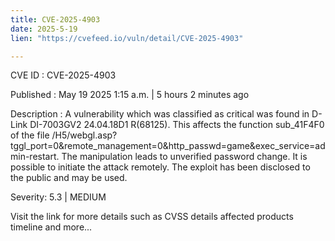 ```yaml
---
title: CVE-2025-4903
date: 2025-5-19
lien: "https://cvefeed.io/vuln/detail/CVE-2025-4903"

---
```


CVE ID : CVE-2025-4903

Published :  May 19
2025
1:15 a.m. | 5 hours
2 minutes ago

Description : A vulnerability
which was classified as critical
was found in D-Link DI-7003GV2 24.04.18D1 R(68125). This affects the function sub_41F4F0 of the file /H5/webgl.asp?tggl_port=0&remote_management=0&http_passwd=game&exec_service=admin-restart. The manipulation leads to unverified password change. It is possible to initiate the attack remotely. The exploit has been disclosed to the public and may be used.

Severity: 5.3 | MEDIUM

Visit the link for more details
such as CVSS details
affected products
timeline
and more...
